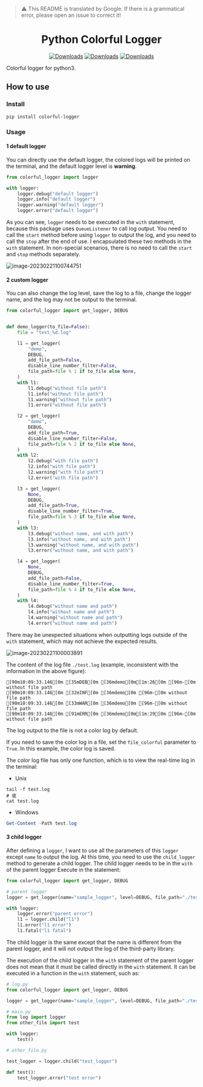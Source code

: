> :warning: This README is translated by Google. If there is a grammatical error, please open an issue to correct it!

<h1 align="center">Python Colorful Logger</h1>

<p align="center">
    <a href="https://pepy.tech/project/colorful-logger"><img alt="Downloads" src="https://static.pepy.tech/badge/colorful-logger"></a>    
    <a href="https://pepy.tech/project/colorful-logger"><img alt="Downloads" src="https://static.pepy.tech/badge/colorful-logger/month"></a>
    <a href="https://pepy.tech/project/colorful-logger"><img alt="Downloads" src="https://static.pepy.tech/badge/colorful-logger/week"></a>
</p>

Colorful logger for python3.

## How to use

### Install

```shell
pip install colorful-logger
```

### Usage

#### 1 default logger

You can directly use the default logger, the colored logs will be printed on the terminal, and the default logger level is **warning**.

```python
from colorful_logger import logger

with logger:
    logger.debug("default logger")
    logger.info("default logger")
    logger.warning("default logger")
    logger.error("default logger")
```

As you can see, `logger` needs to be executed in the `with` statement, because this package uses `QueueListener` to call log output. You need to call the `start` method before using `logger` to output the log, and you need to call the `stop` after the end of use. I encapsulated these two methods in the `with` statement. In non-special scenarios, there is no need to call the `start` and `stop` methods separately.

![image-20230221100744751](https://s2.loli.net/2023/02/21/yXh5d9n4vO1mW3x.png)

#### 2 custom logger

You can also change the log level, save the log to a file, change the logger name, and the log may not be output to the terminal.

```python
from colorful_logger import get_logger, DEBUG


def demo_logger(to_file=False):
    file = "test_%d.log"

    l1 = get_logger(
        "demo",
        DEBUG,
        add_file_path=False,
        disable_line_number_filter=False,
        file_path=file % 1 if to_file else None,
    )
    with l1:
        l1.debug("without file path")
        l1.info("without file path")
        l1.warning("without file path")
        l1.error("without file path")

    l2 = get_logger(
        "demo",
        DEBUG,
        add_file_path=True,
        disable_line_number_filter=False,
        file_path=file % 2 if to_file else None,
    )
    with l2:
        l2.debug("with file path")
        l2.info("with file path")
        l2.warning("with file path")
        l2.error("with file path")

    l3 = get_logger(
        None,
        DEBUG,
        add_file_path=True,
        disable_line_number_filter=True,
        file_path=file % 3 if to_file else None,
    )
    with l3:
        l3.debug("without name, and with path")
        l3.info("without name, and with path")
        l3.warning("without name, and with path")
        l3.error("without name, and with path")

    l4 = get_logger(
        None,
        DEBUG,
        add_file_path=False,
        disable_line_number_filter=True,
        file_path=file % 4 if to_file else None,
    )
    with l4:
        l4.debug("without name and path")
        l4.info("without name and path")
        l4.warning("without name and path")
        l4.error("without name and path")
```

There may be unexpected situations when outputting logs outside of the `with` statement, which may not achieve the expected results.

![image-20230221100003891](https://s2.loli.net/2023/02/21/hqTSfOUobxgaQBI.png)

The content of the log file `./test.log` (example, inconsistent with the information in the above figure):

```
[90m10:09:33.146[0m [35mDEB[0m [36mdemo[0m[1m:26[0m [96m-[0m without file path
[90m10:09:33.146[0m [32mINF[0m [36mdemo[0m [96m-[0m without file path
[90m10:09:33.146[0m [33mWAR[0m [36mdemo[0m [96m-[0m without file path
[90m10:09:33.146[0m [91mERR[0m [36mdemo[0m[1m:29[0m [96m-[0m without file path
```

The log output to the file is not a color log by default.

If you need to save the color log in a file, set the `file_colorful` parameter to `True`. In this example, the color log is saved.

The color log file has only one function, which is to view the real-time log in the terminal:

- Unix

```shell
tail -f test.log
# 或
cat test.log
```

- Windows

```powershell
Get-Content -Path test.log
```

#### 3 child logger

After defining a `logger`, I want to use all the parameters of this `logger` except `name` to output the log. At this time, you need to use the `child_logger` method to generate a child logger. The child logger needs to be in the `with` of the parent logger Execute in the statement:

```python
from colorful_logger import get_logger, DEBUG

# parent logger
logger = get_logger(name="sample_logger", level=DEBUG, file_path="./test.log")

with logger:
    logger.error("parent error")
    l1 = logger.child("l1")
    l1.error("l1 error")
    l1.fatal("l1 fatal")
```

The child logger is the same except that the name is different from the parent logger, and it will not output the log of the third-party library.

The execution of the child logger in the `with` statement of the parent logger does not mean that it must be called directly in the `with` statement. It can be executed in a function in the `with` statement, such as:

```python
# log.py
from colorful_logger import get_logger, DEBUG

logger = get_logger(name="sample_logger", level=DEBUG, file_path="./test.log")
```

```python
# main.py
from log import logger
from other_file import test

with logger:
    test()
```

```python
# other_file.py

test_logger = logger.child("test_logger")

def test():
    test_logger.error("test error")
```

